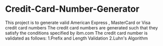 # Credit-Card-Number-Generator
This project is to generate valid American Express , MasterCard or Visa credit card numbers
The credit card numbers are generated such that they satisfy the conditions specified by ibm.com
The credit card number is validated as follows:
1.Prefix and Length Validation
2.Luhn's Algorithm
